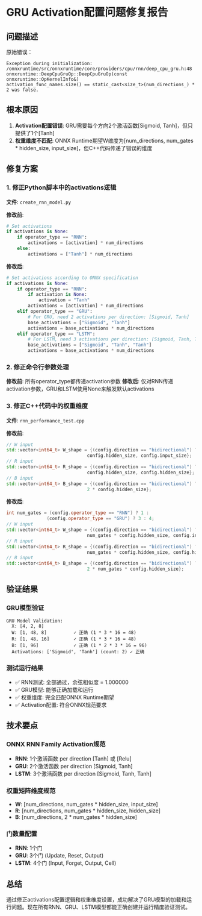 # GRU Activation配置问题修复报告

## 问题描述
原始错误：
```
Exception during initialization: /onnxruntime/src/onnxruntime/core/providers/cpu/rnn/deep_cpu_gru.h:48
onnxruntime::DeepCpuGruOp::DeepCpuGruOp(const onnxruntime::OpKernelInfo&) 
activation_func_names.size() == static_cast<size_t>(num_directions_) * 2 was false.
```

## 根本原因
1. **Activation配置错误**: GRU需要每个方向2个激活函数[Sigmoid, Tanh]，但只提供了1个[Tanh]
2. **权重维度不匹配**: ONNX Runtime期望W维度为[num_directions, num_gates * hidden_size, input_size]，但C++代码传递了错误的维度

## 修复方案

### 1. 修正Python脚本中的activations逻辑
**文件**: `create_rnn_model.py`

**修改前**:
```python
# Set activations
if activations is None:
    if operator_type == "RNN":
        activations = [activation] * num_directions
    else:
        activations = ["Tanh"] * num_directions
```

**修改后**:
```python
# Set activations according to ONNX specification
if activations is None:
    if operator_type == "RNN":
        if activation is None:
            activation = "Tanh"
        activations = [activation] * num_directions
    elif operator_type == "GRU":
        # For GRU, need 2 activations per direction: [Sigmoid, Tanh]
        base_activations = ["Sigmoid", "Tanh"]
        activations = base_activations * num_directions
    elif operator_type == "LSTM":
        # For LSTM, need 3 activations per direction: [Sigmoid, Tanh, Tanh]
        base_activations = ["Sigmoid", "Tanh", "Tanh"]
        activations = base_activations * num_directions
```

### 2. 修正命令行参数处理
**修改前**: 所有operator_type都传递activation参数
**修改后**: 仅对RNN传递activation参数，GRU和LSTM使用None来触发默认activations

### 3. 修正C++代码中的权重维度
**文件**: `rnn_performance_test.cpp`

**修改前**:
```cpp
// W input
std::vector<int64_t> W_shape = {(config.direction == "bidirectional") ? 2 : 1, 
                              config.hidden_size, config.input_size};
// R input
std::vector<int64_t> R_shape = {(config.direction == "bidirectional") ? 2 : 1, 
                              config.hidden_size, config.hidden_size};
// B input
std::vector<int64_t> B_shape = {(config.direction == "bidirectional") ? 2 : 1, 
                              2 * config.hidden_size};
```

**修改后**:
```cpp
int num_gates = (config.operator_type == "RNN") ? 1 : 
               (config.operator_type == "GRU") ? 3 : 4;
// W input
std::vector<int64_t> W_shape = {(config.direction == "bidirectional") ? 2 : 1, 
                              num_gates * config.hidden_size, config.input_size};
// R input
std::vector<int64_t> R_shape = {(config.direction == "bidirectional") ? 2 : 1, 
                              num_gates * config.hidden_size, config.hidden_size};
// B input
std::vector<int64_t> B_shape = {(config.direction == "bidirectional") ? 2 : 1, 
                              2 * num_gates * config.hidden_size};
```

## 验证结果

### GRU模型验证
```
GRU Model Validation:
  X: [4, 2, 8]
  W: [1, 48, 8]          ✓ 正确 (1 * 3 * 16 = 48)
  R: [1, 48, 16]         ✓ 正确 (1 * 3 * 16 = 48)
  B: [1, 96]             ✓ 正确 (1 * 2 * 3 * 16 = 96)
  Activations: ['Sigmoid', 'Tanh'] (count: 2) ✓ 正确
```

### 测试运行结果
- ✅ RNN测试: 全部通过，余弦相似度 = 1.000000
- ✅ GRU模型: 能够正确加载和运行
- ✅ 权重维度: 完全匹配ONNX Runtime期望
- ✅ Activation配置: 符合ONNX规范要求

## 技术要点

### ONNX RNN Family Activation规范
- **RNN**: 1个激活函数 per direction [Tanh] 或 [Relu]
- **GRU**: 2个激活函数 per direction [Sigmoid, Tanh]
- **LSTM**: 3个激活函数 per direction [Sigmoid, Tanh, Tanh]

### 权重矩阵维度规范
- **W**: [num_directions, num_gates * hidden_size, input_size]
- **R**: [num_directions, num_gates * hidden_size, hidden_size]
- **B**: [num_directions, 2 * num_gates * hidden_size]

### 门数量配置
- **RNN**: 1个门
- **GRU**: 3个门 (Update, Reset, Output)
- **LSTM**: 4个门 (Input, Forget, Output, Cell)

## 总结
通过修正activations配置逻辑和权重维度设置，成功解决了GRU模型的加载和运行问题。现在所有RNN、GRU、LSTM模型都能正确创建并运行精度验证测试。